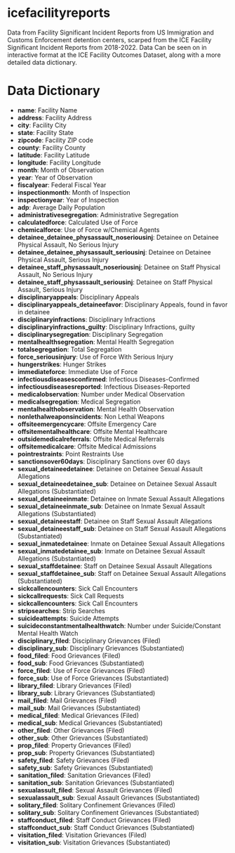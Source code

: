 # icefacilityreports
Data from Facility Significant Incident Reports from US Immigration and Customs Enforcement detention centers, scarped from the ICE Facility Significant Incident Reports from 2018-2022.  Data Can be seen on in interactive format at the ICE Facility Outcomes Dataset, along with a more detailed data dictionary. 

# Data Dictionary
- **name**: Facility Name
- **address**: Facility Address
- **city**: Facility City
- **state**: Facility State
- **zipcode**: Facility ZIP code
- **county**: Facility County
- **latitude**: Facility Latitude
- **longitude**: Facility Longitude
- **month**: Month of Observation
- **year**: Year of Observation
- **fiscalyear**: Federal Fiscal Year
- **inspectionmonth**: Month of Inspection
- **inspectionyear**: Year of Inspection
- **adp**: Average Daily Population
- **administrativesegregation**: Administrative Segregation
- **calculatedforce**: Calculated Use of Force
- **chemicalforce**: Use of Force w/Chemical Agents
- **detainee_detainee_physassault_noseriousinj**: Detainee on Detainee Physical Assault, No Serious Injury
- **detainee_detainee_physassault_seriousinj**: Detainee on Detainee Physical Assault, Serious Injury
- **detainee_staff_physassault_noseriousinj**: Detainee on Staff Physical Assault, No Serious Injury
- **detainee_staff_physassault_seriousinj**: Detainee on Staff Physical Assault, Serious Injury
- **disciplinaryappeals**: Disciplinary Appeals
- **disciplinaryappeals_detaineefavor**: Disciplinary Appeals, found in favor in detainee
- **disciplinaryinfractions**: Disciplinary Infractions
- **disciplinaryinfractions_guilty**: Disciplinary Infractions, guilty
- **disciplinarysegregation**: Disciplinary Segregation
- **mentalhealthsegregation**: Mental Health Segregation
- **totalsegregation**: Total Segregation
- **force_seriousinjury**: Use of Force With Serious Injury
- **hungerstrikes**: Hunger Strikes
- **immediateforce**: Immediate Use of Force
- **infectiousdiseasesconfirmed**: Infectious Diseases-Confirmed
- **infectiousdiseasesreported**: Infectious Diseases-Reported
- **medicalobservation**: Number under Medical Observation
- **medicalsegregation**: Medical Segregation
- **mentalhealthobservation**: Mental Health Observation
- **nonlethalweaponsincidents**: Non Lethal Weapons
- **offsiteemergencycare**: Offsite Emergency Care
- **offsitementalhealthcare**: Offsite Mental Healthcare
- **outsidemedicalreferrals**: Offsite Medical Referrals
- **offsitemedicalcare**: Offsite Medical Admissions
- **pointrestraints**: Point Restraints Use
- **sanctionsover60days**: Disciplinary Sanctions over 60 days
- **sexual_detaineedetainee**: Detainee on Detainee Sexual Assault Allegations
- **sexual_detaineedetainee_sub**: Detainee on Detainee Sexual Assault Allegations (Substantiated)
- **sexual_detaineeinmate**: Detainee on Inmate Sexual Assault Allegations
- **sexual_detaineeinmate_sub**: Detainee on Inmate Sexual Assault Allegations (Substantiated)
- **sexual_detaineestaff**: Detainee on Staff Sexual Assault Allegations
- **sexual_detaineestaff_sub**: Detainee on Staff Sexual Assault Allegations (Substantiated)
- **sexual_inmatedetainee**: Inmate on Detainee Sexual Assault Allegations
- **sexual_inmatedetainee_sub**: Inmate on Detainee Sexual Assault Allegations (Substantiated)
- **sexual_staffdetainee**: Staff on Detainee Sexual Assault Allegations
- **sexual_staffdetainee_sub**: Staff on Detainee Sexual Assault Allegations (Substantiated)
- **sickcallencounters**: Sick Call Encounters
- **sickcallrequests**: Sick Call Requests
- **sickcallencounters**: Sick Call Encounters
- **stripsearches**: Strip Searches
- **suicideattempts**: Suicide Attempts
- **suicideconstantmentalhealthwatch**: Number under Suicide/Constant Mental Health Watch
- **disciplinary_filed**: Disciplinary Grievances (Filed)
- **disciplinary_sub**: Disciplinary Grievances (Substantiated)
- **food_filed**: Food Grievances (Filed)
- **food_sub**: Food Grievances (Substantiated)
- **force_filed**: Use of Force Grievances (Filed)
- **force_sub**: Use of Force Grievances (Substantiated)
- **library_filed**: Library Grievances (Filed)
- **library_sub**: Library Grievances (Substantiated)
- **mail_filed**: Mail Grievances (Filed)
- **mail_sub**: Mail Grievances (Substantiated)
- **medical_filed**: Medical Grievances (Filed)
- **medical_sub**: Medical Grievances (Substantiated)
- **other_filed**: Other Grievances (Filed)
- **other_sub**: Other Grievances (Substantiated)
- **prop_filed**: Property Grievances (Filed)
- **prop_sub**: Property Grievances (Substantiated)
- **safety_filed**: Safety Grievances (Filed)
- **safety_sub**: Safety Grievances (Substantiated)
- **sanitation_filed**: Sanitation Grievances (Filed)
- **sanitation_sub**: Sanitation Grievances (Substantiated)
- **sexualassult_filed**: Sexual Assault Grievances (Filed)
- **sexualassault_sub**: Sexual Assault Grievances (Substantiated)
- **solitary_filed**: Solitary Confinement Grievances (Filed)
- **solitary_sub**: Solitary Confinement Grievances (Substantiated)
- **staffconduct_filed**: Staff Conduct Grievances (Filed)
- **staffconduct_sub**: Staff Conduct Grievances (Substantiated)
- **visitation_filed**: Visitation Grievances (Filed)
- **visitation_sub**: Visitation Grievances (Substantiated)
